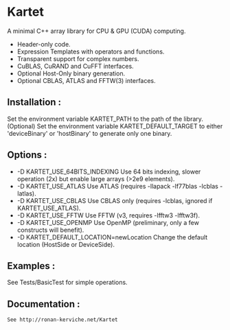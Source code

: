 # Kartet

A minimal C++ array library for CPU & GPU (CUDA) computing.

* Header-only code.
* Expression Templates with operators and functions.
* Transparent support for complex numbers.
* CuBLAS, CuRAND and CuFFT interfaces.
* Optional Host-Only binary generation.
* Optional CBLAS, ATLAS and FFTW(3) interfaces.

## Installation :
  Set the environment variable KARTET_PATH
to the path of the library.
  (Optional) Set the environment variable
KARTET_DEFAULT_TARGET to either 'deviceBinary'
or 'hostBinary' to generate only one binary.

## Options : 
* -D KARTET_USE_64BITS_INDEXING			Use 64 bits indexing, slower operation (2x) but enable large arrays (>2e9 elements).
* -D KARTET_USE_ATLAS				Use ATLAS (requires -llapack -lf77blas -lcblas -latlas).
* -D KARTET_USE_CBLAS				Use CBLAS only (requires -lcblas, ignored if KARTET_USE_ATLAS).
* -D KARTET_USE_FFTW				Use FFTW (v3, requires -lfftw3 -lfftw3f).
* -D KARTET_USE_OPENMP				Use OpenMP (preliminary, only a few constructs will benefit).
* -D KARTET_DEFAULT_LOCATION=newLocation	Change the default location (HostSide or DeviceSide).

## Examples :
  See Tests/BasicTest for simple operations.

## Documentation :
	See http://ronan-kerviche.net/Kartet

